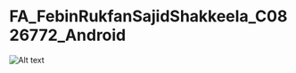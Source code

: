 # FA_FebinRukfanSajidShakkeela_C0826772_Android

![Alt text](/../<screen_shots>/path/to/Screenshot_20220215_225623.png?raw=true "Optional Title")
